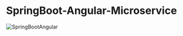 # SpringBoot-Angular-Microservice
![SpringBootAngular](https://user-images.githubusercontent.com/32956051/162333871-6bba1b49-d78f-43a9-a055-1a4c972fe9a0.PNG)
